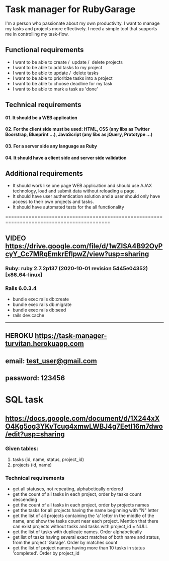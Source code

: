 # Task manager for RubyGarage

I'm a person who passionate about my own productivity. 
I want to manage my tasks and projects more effectively. 
I need a simple tool that supports me in controlling my task-flow.

## Functional requirements

- I want to be able to create ​/ ​ update​ / ​ delete projects
- I want to be able to add tasks to my project
- I want to be able to update​ / ​ delete tasks
- I want to be able to prioritize tasks into a project
- I want to be able to choose deadline for my task
- I want to be able to mark a task as 'done'

## Technical requirements

#### 01. It should be a WEB application
#### 02. For the client side must be used: HTML, CSS (any libs as Twitter Boorstrap, Blueprint ...), JavaScript (any libs as jQuery, Prototype ...)
#### 03. For a server side any language as Ruby
#### 04. It should have a client side and server side validation

## Additional requirements
- It should work like one page WEB application and should use AJAX
  technology, load and submit data without reloading a page.
- It should have user authentication solution and a user should only
  have access to their own projects and tasks.
- It should have automated tests for the all functionality

==========================================================================================

VIDEO <https://drive.google.com/file/d/1wZISA4B92OyPcyY_Cc7MRqEmkrEflpwZ/view?usp=sharing>
------------------------------------------------------------------------------------------

### Ruby: ruby 2.7.2p137 (2020-10-01 revision 5445e04352) [x86_64-linux]
### Rails 6.0.3.4

- bundle exec rails db:create
- bundle exec rails db:migrate
- bundle exec rails db:seed
- rails dev:cache

--------------------------------------
HEROKU <https://task-manager-turvitan.herokuapp.com>
----------------------------------------------
## email: test_user@gmail.com
## password: 123456

# SQL task

https://docs.google.com/document/d/1X244xXO4Kg5og3YKvTcug4xmwLWBJ4g7EetI16m7dwo/edit?usp=sharing
------------------------------------------------------------------------------------------------

### Given tables:

01. tasks (id, name, status, project_id)
02. projects (id, name)

### Technical requirements

- get all statuses, not repeating, alphabetically ordered
- get the count of all tasks in each project, order by tasks count
  descending
- get the count of all tasks in each project, order by projects
  names
- get the tasks for all projects having the name beginning with
  "N" letter
- get the list of all projects containing the 'a' letter in the middle of
  the name, and show the tasks count near each project. Mention that there can exist projects without tasks and tasks with
project_id = NULL
- get the list of tasks with duplicate names. Order alphabetically
- get list of tasks having several exact matches of both name and
  status, from the project 'Garage'. Order by matches count
- get the list of project names having more than 10 tasks in status
  'completed'. Order by project_id
  